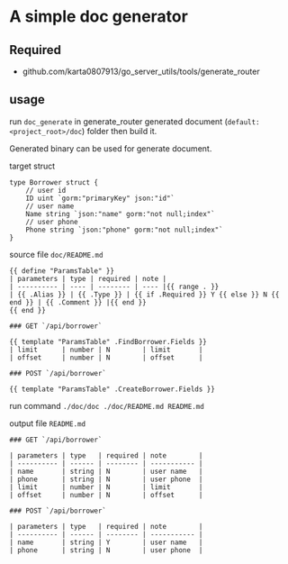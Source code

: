# A simple doc generator

## Required

* github.com/karta0807913/go_server_utils/tools/generate_router

## usage

run `doc_generate` in generate_router generated document (`default: <project_root>/doc`) folder then build it.

Generated binary can be used for generate document.

target struct

```golang
type Borrower struct {
    // user id
	ID uint `gorm:"primaryKey" json:"id"`
    // user name
	Name string `json:"name" gorm:"not null;index"`
    // user phone
	Phone string `json:"phone" gorm:"not null;index"`
}
```

source file `doc/README.md`

```
{{ define "ParamsTable" }}
| parameters | type | required | note |
| ---------- | ---- | -------- | ---- |{{ range . }}
| {{ .Alias }} | {{ .Type }} | {{ if .Required }} Y {{ else }} N {{ end }} | {{ .Comment }} |{{ end }}
{{ end }}

### GET `/api/borrower`

{{ template "ParamsTable" .FindBorrower.Fields }}
| limit      | number | N        | limit       |
| offset     | number | N        | offset      |

### POST `/api/borrower`

{{ template "ParamsTable" .CreateBorrower.Fields }}
```

run command `./doc/doc ./doc/README.md README.md`

output file `README.md`

```
### GET `/api/borrower`

| parameters | type   | required | note        |
| ---------- | ------ | -------- | ----------- |
| name       | string | N        | user name   |
| phone      | string | N        | user phone  |
| limit      | number | N        | limit       |
| offset     | number | N        | offset      |

### POST `/api/borrower`

| parameters | type   | required | note        |
| ---------- | ------ | -------- | ----------- |
| name       | string | Y        | user name   |
| phone      | string | N        | user phone  |

```
